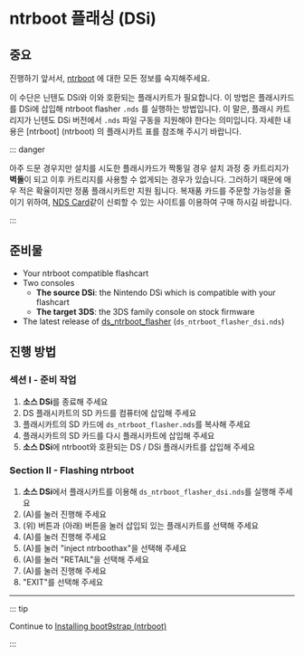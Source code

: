 # ntrboot 플래싱 (DSi)

## 중요

진행하기 앞서서, [ntrboot](ntrboot) 에 대한 모든 정보를 숙지해주세요.

이 수단은 닌텐도 DSi와 이와 호환되는 플래시카트가 필요합니다. 이 방법은 플래시카드를 DSi에 삽입해 ntrboot flasher `.nds` 를 실행하는 방법입니다. 이 말은, 플래시 카트리지가 닌텐도 DSi 버전에서 `.nds` 파일 구동을 지원해야 한다는 의미입니다. 자세한 내용은 [ntrboot] (ntrboot) 의 플래시카트 표를 참조해 주시기 바랍니다.

::: danger

아주 드문 경우지만 설치를 시도한 플래시카드가 짝퉁일 경우 설치 과정 중 카트리지가 **벽돌**이 되고 이후 카트리지를 사용할 수 없게되는 경우가 있습니다. 그러하기 때문에 매우 적은 확율이지만 정품 플래시카트만 지원 됩니다. 복재품 카드를 주문할 가능성을 줄이기 위하여, [NDS Card](https://www.nds-card.com/)같이 신뢰할 수 있는 사이트를 이용하여 구매 하시길 바랍니다.

:::

## 준비물

- Your ntrboot compatible flashcart
- Two consoles
  - **The source DSi**: the Nintendo DSi which is compatible with your flashcart
  - **The target 3DS**: the 3DS family console on stock firmware
- The latest release of [ds_ntrboot_flasher](https://github.com/ntrteam/ds_ntrboot_flasher/releases/latest) (`ds_ntrboot_flasher_dsi.nds`)

## 진행 방법

### 섹션 I - 준비 작업

1. **소스 DSi**를 종료해 주세요
2. DS 플래시카트의 SD 카드를 컴퓨터에 삽입해 주세요
3. 플래시카트의 SD 카드에 `ds_ntrboot_flasher.nds`를 복사해 주세요
4. 플래시카트의 SD 카드를 다시 플래시카트에 삽입해 주세요
5. **소스 DSi**에 ntrboot와 호환되는 DS / DSi 플래시카트를 삽입해 주세요

### Section II - Flashing ntrboot

1. **소스 DSi**에서 플래시카트를 이용해 `ds_ntrboot_flasher_dsi.nds`를 실행해 주세요
2. (A)를 눌러 진행해 주세요
3. (위) 버튼과 (아래) 버튼을 눌러 삽입되 있는 플래시카트를 선택해 주세요
4. (A)를 눌러 진행해 주세요
5. (A)를 눌러 "inject ntrboothax"을 선택해 주세요
6. (A)를 눌러 "RETAIL"을 선택해 주세요
7. (A)를 눌러 진행해 주세요
8. "EXIT"를 선택해 주세요

___

::: tip

Continue to [Installing boot9strap (ntrboot)](installing-boot9strap-\(ntrboot\))

:::

